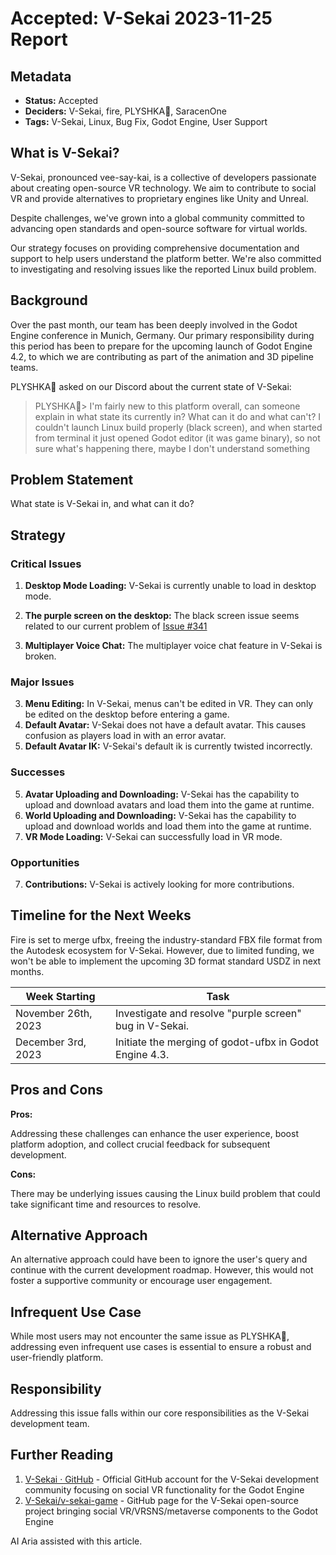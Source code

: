 # Accepted: V-Sekai 2023-11-25 Report

## Metadata

- **Status:** Accepted
- **Deciders:** V-Sekai, fire, PLYSHKA🐧, SaracenOne
- **Tags:** V-Sekai, Linux, Bug Fix, Godot Engine, User Support

## What is V-Sekai?

V-Sekai, pronounced vee-say-kai, is a collective of developers passionate about creating open-source VR technology. We aim to contribute to social VR and provide alternatives to proprietary engines like Unity and Unreal.

Despite challenges, we've grown into a global community committed to advancing open standards and open-source software for virtual worlds.

Our strategy focuses on providing comprehensive documentation and support to help users understand the platform better. We're also committed to investigating and resolving issues like the reported Linux build problem.

## Background

Over the past month, our team has been deeply involved in the Godot Engine conference in Munich, Germany. Our primary responsibility during this period has been to prepare for the upcoming launch of Godot Engine 4.2, to which we are contributing as part of the animation and 3D pipeline teams.

PLYSHKA🐧 asked on our Discord about the current state of V-Sekai:

> PLYSHKA🐧> I'm fairly new to this platform overall, can someone explain in what state its currently in? What can it do and what can't? I couldn't launch Linux build properly (black screen), and when started from terminal it just opened Godot editor (it was game binary), so not sure what's happening there, maybe I don't understand something

## Problem Statement

What state is V-Sekai in, and what can it do?

## Strategy

### Critical Issues

1. **Desktop Mode Loading:** V-Sekai is currently unable to load in desktop mode.

2. **The purple screen on the desktop:** The black screen issue seems related to our current problem of [Issue #341](https://github.com/V-Sekai/v-sekai-game/issues/341)

3. **Multiplayer Voice Chat:** The multiplayer voice chat feature in V-Sekai is broken.

### Major Issues

3. **Menu Editing:** In V-Sekai, menus can't be edited in VR. They can only be edited on the desktop before entering a game.
4. **Default Avatar:** V-Sekai does not have a default avatar. This causes confusion as players load in with an error avatar.
5. **Default Avatar IK:** V-Sekai's default ik is currently twisted incorrectly.

### Successes

5. **Avatar Uploading and Downloading:** V-Sekai has the capability to upload and download avatars and load them into the game at runtime.
5. **World Uploading and Downloading:** V-Sekai has the capability to upload and download worlds and load them into the game at runtime.
6. **VR Mode Loading:** V-Sekai can successfully load in VR mode.

### Opportunities

7. **Contributions:** V-Sekai is actively looking for more contributions.

## Timeline for the Next Weeks

Fire is set to merge ufbx, freeing the industry-standard FBX file format from the Autodesk ecosystem for V-Sekai. However, due to limited funding, we won't be able to implement the upcoming 3D format standard USDZ in next months.

| Week Starting       | Task                                                    |
| ------------------- | ------------------------------------------------------- |
| November 26th, 2023 | Investigate and resolve "purple screen" bug in V-Sekai. |
| December 3rd, 2023  | Initiate the merging of godot-ufbx in Godot Engine 4.3. |

## Pros and Cons

**Pros:**

Addressing these challenges can enhance the user experience, boost platform adoption, and collect crucial feedback for subsequent development.

**Cons:**

There may be underlying issues causing the Linux build problem that could take significant time and resources to resolve.

## Alternative Approach

An alternative approach could have been to ignore the user's query and continue with the current development roadmap. However, this would not foster a supportive community or encourage user engagement.

## Infrequent Use Case

While most users may not encounter the same issue as PLYSHKA🐧, addressing even infrequent use cases is essential to ensure a robust and user-friendly platform.

## Responsibility

Addressing this issue falls within our core responsibilities as the V-Sekai development team.

## Further Reading

1. [V-Sekai · GitHub](https://github.com/v-sekai) - Official GitHub account for the V-Sekai development community focusing on social VR functionality for the Godot Engine
2. [V-Sekai/v-sekai-game](https://github.com/v-sekai/v-sekai-game) - GitHub page for the V-Sekai open-source project bringing social VR/VRSNS/metaverse components to the Godot Engine

AI Aria assisted with this article.

